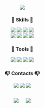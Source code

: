 <p align="center"><img src="https://capsule-render.vercel.app/api?type=waving&color=gradient&height=200&&fontAlignY=40&section=header&text=Fabi Choi&fontSize=60" /></p>
<h3 align="center"> 🥇 Skills 🥇 </h3> 
<p align="center">
  <img src="https://img.shields.io/badge/Python-3766AB?style=flat-square&logo=Python&logoColor=white"/>
  <img src="https://img.shields.io/badge/Django-092E20?style=flat-square&logo=Django&logoColor=white"/>
  <img src="https://img.shields.io/badge/MySQL-4479A1?style=flat-square&logo=MySQL&logoColor=white"/>
  <img src="https://img.shields.io/badge/Docker-2CA5E0?style=flat-square&logo=Docker&logoColor=white"/>
  <br/>
  <img src="https://img.shields.io/badge/Java-ED8B00?style=flat-square&logo=Java&logoColor=white"/>
  <img src="https://img.shields.io/badge/JavaScript-D9BA05?style=flat-square&logo=JavaScript&logoColor=white"/>
  <img src="https://img.shields.io/badge/Spring-6DB33F?style=flat-square&logo=Spring&logoColor=white"/>
  <img src="https://img.shields.io/badge/Oracle-F80000?style=flat-square&logo=Oracle&logoColor=white"/>
</p>
<h3 align="center"> 🎲 Tools 🎲 </h3>
<p align="center">
  <img src="https://img.shields.io/badge/PyCharm-18D68C?style=flat-square&logo=PyCharm&logoColor=white"/>
  <img src="https://img.shields.io/badge/Postman-FF6C37?style=flat-square&logo=Postman&logoColor=white"/>
  <img src="https://img.shields.io/badge/Slack-4A154B?style=flat-square&logo=Slack&logoColor=white"/>  
  <img src="https://img.shields.io/badge/GitHub-181717?style=flat-square&logo=GitHub&logoColor=white"/>  
</p>
<h3 align="center"> 📭 Contacts 📭</h3>
<p align="center">
  <a href="http://fabichoi.tistory.com/" target="_blank"><img src="https://img.shields.io/badge/Blog-00D1B2?style=flat-square&logo=Blogger&Sponsors&logoColor=white"/></a>
  <a href="mailto:fabianus.c@gmail.com" target="_blank"><img src="https://img.shields.io/badge/fabianus.c@gmail.com-EA4335?style=flat-square&logo=Gmail&logoColor=white"/></a>
  <a href="https://www.linkedin.com/in/fabichoi/" target="_blank"><img src="https://img.shields.io/badge/Fabichoi-0A66C2?style=flat-square&logo=Linkedin&logoColor=white"/></a>
</p>

<br/>
<div align="center">
    <div style="display: inline; margin-right: 10px"><img src="http://mazassumnida.wtf/api/v2/generate_badge?boj=fabichoi"/></div>
    <div style="display: inline; margin-left: 10px"><img src="https://github-readme-stats.vercel.app/api?username=fabichoi&show_icons=true&bg_color=50,FFD878,FF9937&hide=stars&hide_border=true&hide_rank=true&text_color=ffffff&title_color=ffffff&icon_color=ffffff"></div>
</div>


